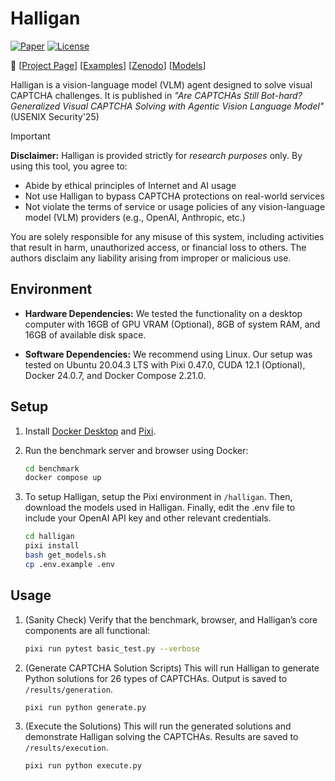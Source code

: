 # Halligan

[![Paper](https://img.shields.io/badge/Paper-green)](http://linyun.info/publications/usenix-sec25.pdf)
[![License](https://img.shields.io/badge/License-MIT-yellow.svg)](https://opensource.org/licenses/MIT)

📢 [[Project Page](https://halligan.pages.dev/)] [[Examples](https://github.com/code-philia/Halligan/tree/main/examples)] [[Zenodo](https://zenodo.org/records/15709075)] [[Models](https://huggingface.co/code-philia/halligan-models/tree/main)]

Halligan is a vision-language model (VLM) agent designed to solve visual CAPTCHA challenges. It is published in *"Are CAPTCHAs Still Bot-hard? Generalized Visual CAPTCHA Solving with Agentic Vision Language Model"* (USENIX Security'25)

> [!IMPORTANT] 
> **Disclaimer:**
> Halligan is provided strictly for *research purposes* only. By using this tool, you agree to:
> - Abide by ethical principles of Internet and AI usage
> - Not use Halligan to bypass CAPTCHA protections on real-world services
> - Not violate the terms of service or usage policies of any vision-language model (VLM) providers (e.g., OpenAI, Anthropic, etc.)
>
> You are solely responsible for any misuse of this system, including activities that result in harm, unauthorized access, or financial loss to others. The authors disclaim any liability arising from improper or malicious use.

## Environment

- **Hardware Dependencies:** We tested the functionality on a desktop computer with 16GB of GPU VRAM (Optional), 8GB of system RAM, and 16GB of available disk space.

- **Software Dependencies:** We recommend using Linux. Our setup was tested on Ubuntu 20.04.3 LTS with Pixi 0.47.0, CUDA 12.1 (Optional), Docker 24.0.7, and Docker Compose 2.21.0.

## Setup

1. Install [Docker Desktop](https://docs.docker.com/compose/install/) and [Pixi](https://pixi.sh/dev/installation/).

2. Run the benchmark server and browser using Docker:

    ```bash
    cd benchmark
    docker compose up
    ```

3. To setup Halligan, setup the Pixi environment in `/halligan`. Then, download the models used in Halligan. Finally, edit the .env file to include your OpenAI API key and other relevant credentials.

    ```bash
    cd halligan
    pixi install
    bash get_models.sh
    cp .env.example .env
    ```

## Usage

1. (Sanity Check) Verify that the benchmark, browser, and Halligan’s core components are all functional:

    ```bash
    pixi run pytest basic_test.py --verbose
    ```

2. (Generate CAPTCHA Solution Scripts) This will run Halligan to generate Python solutions for 26 types of CAPTCHAs. Output is saved to `/results/generation`.

    ```bash
    pixi run python generate.py
    ```

3. (Execute the Solutions) This will run the generated solutions and demonstrate Halligan solving the CAPTCHAs. Results are saved to `/results/execution`.

    ```
    pixi run python execute.py
    ```
